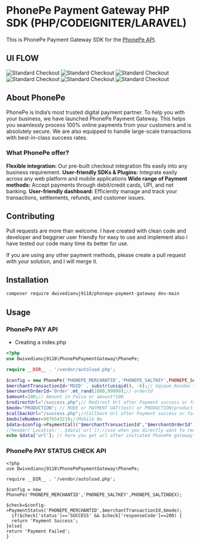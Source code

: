 # PhonePe Payment Gateway PHP SDK (PHP/CODEIGNITER/LARAVEL)
This is PhonePe Payment Gateway SDK for the [PhonePe API](https://developer.phonepe.com/v1/reference/pay-api-1).

## UI FLOW
![Standard Checkout](https://files.readme.io/eb73ec4-Standard_Checkout_Page_-_PhonePe_PG.png)
![Standard Checkout](https://papayacoders.in/wp-content/uploads/2023/10/Screenshot-2023-10-21-at-3.55.45%E2%80%AFPM.png)
![Standard Checkout](https://papayacoders.in/wp-content/uploads/2023/10/Screenshot-2023-10-21-at-3.55.51%E2%80%AFPM.png)
![Standard Checkout](https://papayacoders.in/wp-content/uploads/2023/10/Screenshot-2023-10-21-at-3.55.55%E2%80%AFPM.png)
![Standard Checkout](https://papayacoders.in/wp-content/uploads/2023/10/Screenshot-2023-10-21-at-3.55.59%E2%80%AFPM.png)
![Standard Checkout](https://papayacoders.in/wp-content/uploads/2023/10/Screenshot-2023-10-21-at-3.56.13%E2%80%AFPM.png)


## About PhonePe
PhonePe is India’s most trusted digital payment partner. To help you with your business, we have launched PhonePe Payment Gateway. This helps you seamlessly process 100% online payments from your customers and is absolutely secure. We are also equipped to handle large-scale transactions with best-in-class success rates.

### What PhonePe offer?
**Flexible integration:** Our pre-built checkout integration fits easily into any business requirement.
**User-friendly SDKs & Plugins:**  Integrate easily across any web platform and mobile applications
**Wide range of Payment methods:**  Accept payments through debit/credit cards, UPI, and net banking.
**User-friendly dashboard:**  Efficiently manage and track your transactions, settlements, refunds, and customer issues.
## Contributing
Pull requests are more than welcome. I have created with clean code and developer and begginer user friendly for easy to use and implement also i have tested our code many time its better for use.

If you are using any other payment methods, please create a pull request with your solution, and I will merge it.

## Installation
```bash
composer require dwivedianuj9118/phonepe-payment-gateway dev-main
```

## Usage

### PhonePe PAY API

- Creating a index.php
```php
<?php
use Dwivedianuj9118\PhonePePaymentGateway\PhonePe;

require __DIR__ . '/vendor/autoload.php';

$config = new PhonePe('PHONEPE_MERCHANTID','PHONEPE_SALTKEY',PHONEPE_SALTINDEX);//merchantId,SaltKey,SaltIndex after onboarding PhonePe Payment gateway you will got this.
$merchantTransactionId='MUID' . substr(uniqid(), -6);// Uqique Randoe transcation Id
$merchantOrderId='Order'.mt_rand(1000,99999);// orderId
$amount=100;// Amount in Paisa or amount*100
$redirectUrl="/success.php";// Redirect Url after Payment success or fail
$mode="PRODUCTION"; // MODE or PAYMENT UAT(test) or PRODUCTION(production)
$callbackUrl="/success.php";//Callback Url after Payment success or fail get response
$mobileNumber=9876543210;//Mobile No
$data=$config->PaymentCall("$merchantTransactionId","$merchantOrderId","$amount","$redirectUrl","$callbackUrl","$mobileNumber","$mode");// call function to get response form phonepe like url,msg,status
//header('Location:'. $data['url']);//use when you directly want to redirect to phonepe gateway
echo $data['url']; // here you get url after initiated PhonePe gateway

```

### PhonePe PAY STATUS CHECK API

```
<?php
use Dwivedianuj9118\PhonePePaymentGateway\PhonePe;

require __DIR__ . '/vendor/autoload.php';

$config = new PhonePe('PHONEPE_MERCHANTID','PHONEPE_SALTKEY',PHONEPE_SALTINDEX);

$check=$config->PaymentStatus('PHONEPE_MERCHANTID',$merchantTransactionId,$mode);
  if($check['status']=='SUCCESS' && $check['responseCode']==200) {
  return 'Payment Success';
}else{
return 'Payment Failed';
}
```
